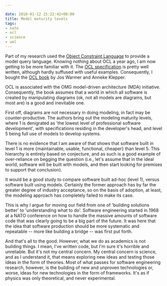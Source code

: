 ```yaml
---

date: 2010-01-12 15:22:42+00:00
title: Model maturity levels
tags:
- nato
- ocl
- science
- uml
---
```


Part of my research used the [Object Constraint Language](http://en.wikipedia.org/wiki/Object_Constraint_Language) to provide a model query language. Knowing nothing about OCL a year ago, I am now getting to be more familiar with it. The [OCL specification](http://www.omg.org/technology/documents/formal/ocl.htm) is pretty well written, although hardly suffused with useful examples. Consequently, I bought the [OCL book](http://www.amazon.com/Object-Constraint-Language-Addison-Wesley-Technology/dp/0321179366) by Jos Warmer and Anneke Klepper.

OCL is associated with the OMG model-driven architecture (MDA) initiative. Consequently, the book assumes that a world in which all software is created by manipulating diagrams (ok, not all models are diagrams, but most are) is a good and inevitable one.

First off, diagrams are not necessary in doing modeling, in fact may be counter-productive. The authors bring out the modeling maturity levels, where 1 is denigrated as 'the lowest level of professional software development', with specifications residing in the developer's head, and level 5 being full use of models to develop systems.

There is no evidence that I am aware of that shows that software built in level 1 is more {maintainable, usable, functional, cheaper} than level 5. This hierarchy is entirely based on conjecture, and as such is a good example of over-reliance on begging the question (i.e., let's assume that in the ideal world, software will be built with models, and then start looking for premises to support that conclusion).

It would be a good study to compare software built ad-hoc (level 1), versus software built using models. Certainly the former approach has by far the greater degree of industry acceptance, so on the basis of adoption, at least, the modeling approach has completely failed to make its case.

This is why I argue for moving our field from one of 'building solutions better' to 'understanding what to do'. Software engineering started in 1968 at a NATO conference on how to handle the massive amounts of software code that was clearly going to be a big part of the future. It was here that the idea that software production should be more systematic and repeatable -- more like building a bridge -- was first put forth.

And that's all to the good. However, what we do as academics is not building things. I mean, I've written code, but I'm sure it's horrible and unreliable. But it's not my central concern. My central concern is science, and as I understand it, that means exploring new ideas and testing those ideas in the form of theories. Most of what passes for software engineering research, however, is the building of new and unproven technologies or, worse, ideas for new technologies in the form of frameworks. It's as if physics was only theoretical, and never experimental.
